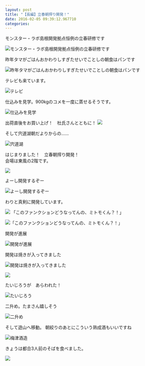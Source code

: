 ```yaml
---
layout: post
title: "【長編】立春朝搾り開発！"
date: 2016-02-05 09:39:12.967710
categories: 
---
```


モンスター・ラボ島根開発拠点恒例の立春研修です

![モンスター・ラボ島根開発拠点恒例の立春研修です](/assets/images/201602/12523653_1727737024122709_580564685_n.jpg)

昨年タマがごはんおかわりしすぎたせいでことしの朝食はパンです

![昨年タマがごはんおかわりしすぎたせいでことしの朝食はパンです](/assets/images/201602/12534533_551122308395245_1987292145_n.jpg)

テレビも来ています。

![テレビ](/assets/images/201602/12424361_190855341273273_362720800_n.jpg)

仕込みを見学。900kgのコメを一度に蒸せるそうです。

![仕込みを見学](/assets/images/201602/12547304_226047881067378_1082782517_n.jpg)

出荷直後をお買い上げ！　杜氏さんとともに！
![](/assets/images/201602/12688078_906572696127019_7043766879954979635_n.jpg	)

そして宍道湖朝だよりからの……

![宍道湖](/assets/images/201602/10005375_517139095131402_2071612277_n.jpg)

はじまりました！　立春朝搾り開発！  
会場は東風の2階です。

![](/assets/images/201602/12688179_906589969458625_2542483087522453712_n.jpg)

よーし開発するぞー

![よーし開発するぞー](/assets/images/201602/12407472_508737692639366_995255385_n.jpg)

わりと真剣に開発しています。

![](/assets/images/201602/12642880_906592106125078_9164035687407474322_n.jpg)
「このファンクションどうなってんの、ミトモくん？！」

![「このファンクションどうなってんの、ミトモくん？！」](/assets/images/201602/12552242_1290436484316926_1970945055_n.jpg)

開発が進展

![開発が進展](/assets/images/201602/12568280_857586361020735_1034898330_n.jpg)

開発は焼きが入ってきました

![開発は焼きが入ってきました](/assets/images/201602/12568239_165016550540304_475296099_n.jpg)

![](/assets/images/201602/12558517_876944042423093_488504250_n.jpg)

たいじろうが　あらわれた！

![たいじろう](/assets/images/201602/12407732_514046515441846_166275987_n.jpg)

二升め。たまさん嬉しそう

![二升め](/assets/images/201602/12677344_716917435112308_564304840_n.jpg)

そして遊山へ移動。
朝絞りのあとにこういう熟成酒もいいですね

![梅津酒造](/assets/images/201602/12556006_1690563404559159_1372775749_n.jpg)

きょうは都合3人前のそばを食べました。

![](/assets/images/201602/12545331_1693413894275277_771993588_n.jpg)


